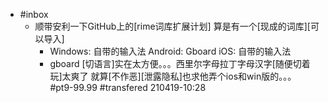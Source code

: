 - #inbox
    - 顺带安利一下GitHub上的[rime词库扩展计划]
算是有一个[现成的词库][可以导入]
        - Windows: 自带的输入法
Android: Gboard
iOS: 自带的输入法
        - gboard [切语言]实在太方便。。。西里尔字母拉丁字母汉字[随便切着玩]太爽了
就算[不作恶][泄露隐私]也求他弄个ios和win版的。。。 #pt9-99.99 #transfered
210419-10:28
